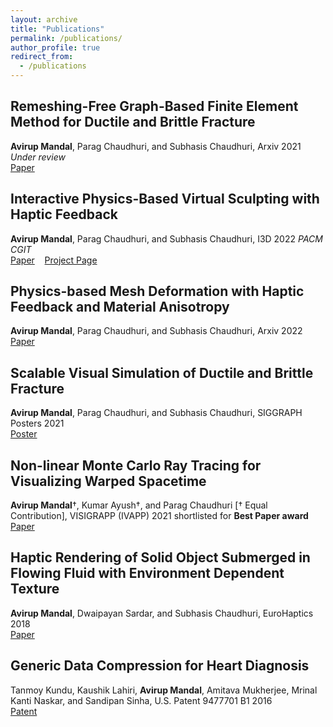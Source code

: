```yaml
---
layout: archive
title: "Publications"
permalink: /publications/
author_profile: true
redirect_from:
  - /publications
---
```


## Remeshing-Free Graph-Based Finite Element Method for Ductile and Brittle Fracture
**Avirup Mandal**, Parag Chaudhuri, and Subhasis Chaudhuri, Arxiv 2021 *Under review*\
[Paper](https://arxiv.org/abs/2103.14870) 

## Interactive Physics-Based Virtual Sculpting with Haptic Feedback
**Avirup Mandal**, Parag Chaudhuri, and Subhasis Chaudhuri, I3D 2022 *PACM CGIT*\
[Paper](https://doi.org/10.1145/3522611) $~~$ [Project Page](https://avirupmandal.github.io/sculpt-i3d/)

## Physics-based Mesh Deformation with Haptic Feedback and Material Anisotropy
**Avirup Mandal**, Parag Chaudhuri, and Subhasis Chaudhuri, Arxiv 2022\
[Paper](https://arxiv.org/abs/2112.04362) 

## Scalable Visual Simulation of Ductile and Brittle Fracture
**Avirup Mandal**, Parag Chaudhuri, and Subhasis Chaudhuri, SIGGRAPH Posters 2021\
[Poster](https://doi.org/10.1145/3450618.3469152) 

## Non-linear Monte Carlo Ray Tracing for Visualizing Warped Spacetime
**Avirup Mandal**$\dag$, Kumar Ayush$\dag$, and Parag Chaudhuri [$\dag$ Equal Contribution], VISIGRAPP (IVAPP) 2021 shortlisted for **Best Paper award**\
[Paper](https://doi.org/10.5220/0010217600760087)

## Haptic Rendering of Solid Object Submerged in Flowing Fluid with Environment Dependent Texture
**Avirup Mandal**, Dwaipayan Sardar, and Subhasis Chaudhuri, EuroHaptics 2018\
[Paper](https://doi.org/10.1007/978-3-319-93399-3_34)

## Generic Data Compression for Heart Diagnosis
Tanmoy Kundu, Kaushik Lahiri, **Avirup Mandal**, Amitava Mukherjee, Mrinal Kanti Naskar, and Sandipan Sinha, U.S. Patent 9477701 B1 2016\
[Patent](https://patentimages.storage.googleapis.com/68/7f/98/07e942c9ae44ee/US9477701.pdf) 